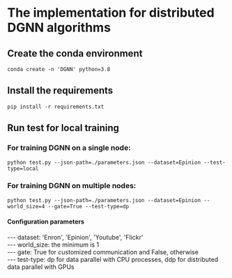 # The implementation for distributed DGNN algorithms

## Create the conda environment
```
conda create -n 'DGNN' python=3.8
```

## Install the requirements
```
pip install -r requirements.txt
```

## Run test for local training
### For training DGNN on a single node:
```
python test.py --json-path=./parameters.json --dataset=Epinion --test-type=local 
```

### For training DGNN on multiple nodes:
```
python test.py --json-path=./parameters.json --dataset=Epinion --world_size=4 --gate=True --test-type=dp
```
#### Configuration parameters
--- dataset: 'Enron', 'Epinion', 'Youtube', 'Flickr'  
--- world_size: the minimum is 1  
--- gate: True for customized communication and False, otherwise  
--- test-type: dp for data parallel with CPU processes, ddp for distributed data parallel with GPUs
